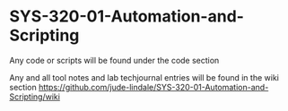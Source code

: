 # SYS-320-01-Automation-and-Scripting

Any code or scripts will be found under the code section

Any and all tool notes and lab techjournal entries will be found in the wiki section https://github.com/jude-lindale/SYS-320-01-Automation-and-Scripting/wiki
